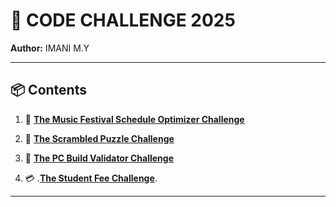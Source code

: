 # 🎯 CODE CHALLENGE 2025

**Author:** IMANI M.Y

---

## 📦 Contents

1. 🎵 [**The Music Festival Schedule Optimizer Challenge**](./The-Music-Festival-Schedule-Optimizer-Challenge)
   
2. 🧩 [**The Scrambled Puzzle Challenge**](./The-Scrambled-Puzzle-Challenge)
 
3. 🔧 [**The PC Build Validator Challenge**](./The-PC-Build-Validator-Challenge)

4. 💳 .[**The Student Fee Challenge**](.The-Student-Fee-Challenge).

---

